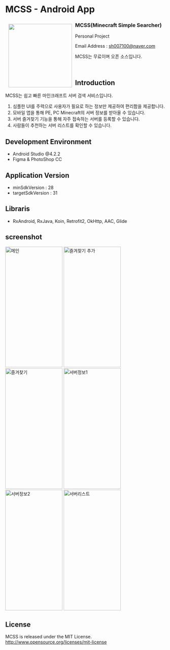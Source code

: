 # MCSS - Android App

<img src="https://user-images.githubusercontent.com/80076029/143767890-1b7caa3a-9678-4b30-8cb1-cbf3aa4e238f.png" align="left"
width="200" hspace="10" vspace="10">

### MCSS(Minecraft Simple Searcher) 
Personal Project

Email Address : sh007100@naver.com

MCSS는 무료이며 오픈 소스입니다.

<br>

## Introduction
MCSS는 쉽고 빠른 마인크래프트 서버 검색 서비스입니다.
1. 심플한 UI를 주력으로 사용자가 필요로 하는 정보만 제공하여 편리함을 제공합니다.
2. 모바일 앱을 통해 PE, PC Minecraft의 서버 정보를 받아올 수 있습니다.
3. 서버 즐겨찾기 기능을 통해 자주 접속하는 서버를 등록할 수 있습니다.
4. 사람들이 추천하는 서버 리스트를 확인할 수 있습니다.

## Development Environment
- Android Studio @4.2.2
- Figma & PhotoShop CC

## Application Version
- minSdkVersion : 28
- targetSdkVersion : 31

## Libraris
- RxAndroid, RxJava, Koin, Retrofit2, OkHttp, AAC, Glide

## screenshot
<img src="https://user-images.githubusercontent.com/80076029/143768662-036ebee1-c72a-4032-be7c-d7c008249788.png" width="180px" height="380px" title="Main" alt="메인"></img>
<img src="https://user-images.githubusercontent.com/80076029/143768667-4b7529d0-9c2a-4d51-b5e7-fa7aff7ffb6a.png" width="180px" height="380px" title="CustomDialog" alt="즐겨찾기 추가"></img>
<img src="https://user-images.githubusercontent.com/80076029/143768668-26ff0402-532e-4fc9-ae84-4ac2eae8bd20.png" width="180px" height="380px" title="BookMark" alt="즐겨찾기"></img>
<img src="https://user-images.githubusercontent.com/80076029/143768671-925637e7-981e-49fa-bfe4-3faa97a04f82.png" width="180px" height="380px" title="Server1" alt="서버정보1"></img>
<img src="https://user-images.githubusercontent.com/80076029/143768672-5ad556cd-b145-4b92-b923-202a73b3058f.png" width="180px" height="380px" title="Server2" alt="서버정보2"></img>
<img src="https://user-images.githubusercontent.com/80076029/143768676-86a656a2-4354-417b-b0e6-0adf2c92ef5a.png" width="180px" height="380px" title="ServerList" alt="서버리스트"></img>

## License
MCSS is released under the MIT License. http://www.opensource.org/licenses/mit-license

